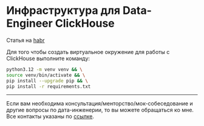 # Инфраструктура для Data-Engineer ClickHouse

Статья на [habr](https://habr.com/ru/articles/00000000/)

Для того чтобы создать виртуальное окружение для работы с ClickHouse выполните команду:

```bash
python3.12 -m venv venv && \
source venv/bin/activate && \
pip install --upgrade pip && \
pip install -r requirements.txt
```
___

Если вам необходима консультация/менторство/мок-собеседование и другие вопросы по дата-инженерии, то вы можете 
обращаться ко мне. Все контакты указаны по 
[ссылке](https://www.notion.so/korsak0v/Data-Engineer-185c62fdf79345eb9da9928356884ea0).